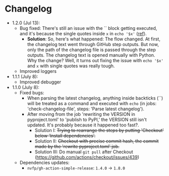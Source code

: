 # Changelog

- 1.2.0 (Jul 13):
    - Bug fixed: There's still an issue with the \`\` block getting executed, and it's because the single quotes inside `x` in `echo '$x'` ([ref](https://github.com/nvfp/now-i-can-sleep/actions/runs/5540835444/jobs/10113450912)).
        - **Solution**: So, here's what happened: The flow changed. At first, the changelog text went through GitHub step outputs. But now, only the path of the changelog file is passed through the step outputs. The changelog text is opened manually with Python. Why the change? Well, it turns out fixing the issue with `echo '$x'` and `x` with single quotes was really tough.
    - Improved loggers
- 1.1.1 (July 8):
    - Improved debugger
- 1.1.0 (July 8):
    - Fixed bugs:
        - When parsing the latest changelog, anything inside backticks (\`\`) will be treated as a command and executed with `echo` (in jobs: 'check-changelog-file', steps: 'Parse latest changelog').
        - After moving from the job 'rewriting the VERSION in pyproject.toml' to 'publish to PyPI,' the VERSION still isn't updated. It's probably because it happened too fast?.
            - Solution I: ~~Trying to rearrange the steps by putting 'Checkout' below 'Install dependencies'.~~
            - Solution II: ~~Checkout with precise commit hash, the commit made by the 'rewrite pyproject.toml' job.~~
            - Solution III: Do manual `git pull` after Checkout (https://github.com/actions/checkout/issues/439)
    - Dependencies updates:
        - `nvfp/gh-action-simple-release`: `1.4.0` -> `1.8.0`